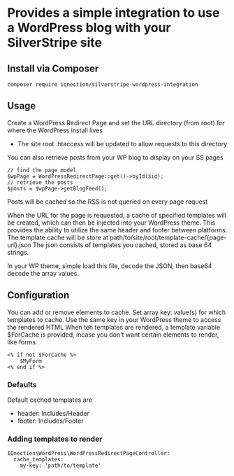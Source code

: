 # Provides a simple integration to use a WordPress blog with your SilverStripe site

## Install via Composer
```
composer require iqnection/silverstripe-wordpress-integration
```

## Usage
Create a WordPress Redirect Page and set the URL directory (from root) for where the WordPress install lives
- The site root .htaccess will be updated to allow requests to this directory

You can also retrieve posts from your WP blog to display on your SS pages
```
// find the page model
$wpPage = WordPressRedirectPage::get()->byId($id);
// retrieve the posts
$posts = $wpPage->getBlogFeed();
```
Posts will be cached so the RSS is not queried on every page request

When the URL for the page is requested, a cache of specified templates will be created, which can then be injected into your WordPress theme.
This provides the ability to utilize the same header and footer between platforms.
The template cache will be store at path/to/site/root/template-cache/{page-url}.json
The json consists of templates you cached, stored as base 64 strings.

In your WP theme, simple load this file, decode the JSON, then base64 decode the array values.

## Configuration
You can add or remove elements to cache. 
Set array key: value(s) for which templates to cache. Use the same key in your WordPress theme to access the rendered HTML
When teh templates are rendered, a template variable $ForCache is provided, incase you don't want certain elements to render, like forms.
```
<% if not $ForCache %>
	$MyForm
<% end_if %>
```

### Defaults
Default cached templates are 
- header: Includes/Header
- footer: Includes/Footer

### Adding templates to render
```
IQnection\WordPress\WordPressRedirectPageController:
  cache_templates:
    my-key: 'path/to/template'
```


